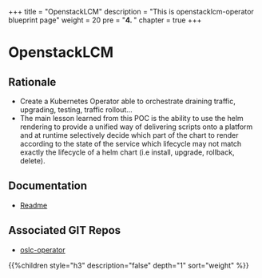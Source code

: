 +++
title = "OpenstackLCM"
description = "This is openstacklcm-operator blueprint page"
weight = 20
pre = "<b>4. </b>"
chapter = true
+++

# OpenstackLCM

## Rationale

- Create a Kubernetes Operator able to orchestrate draining traffic, upgrading,
  testing, traffic rollout...
- The main lesson learned from this POC is the ability to use the helm rendering
  to provide a unified way of delivering scripts onto a platform and at
  runtime selectively decide which part of the chart to render according to the
  state of the service which lifecycle may not match exactly the lifecycle of a
  helm chart (i.e install, upgrade, rollback, delete).

## Documentation

- [Readme](https://github.com/keleustes/oslc-operator/blob/master/README.md)

## Associated GIT Repos

- [oslc-operator](https://github.com/keleustes/oslc-operator)

<!--more-->

{{%children style="h3" description="false" depth="1" sort="weight" %}}
